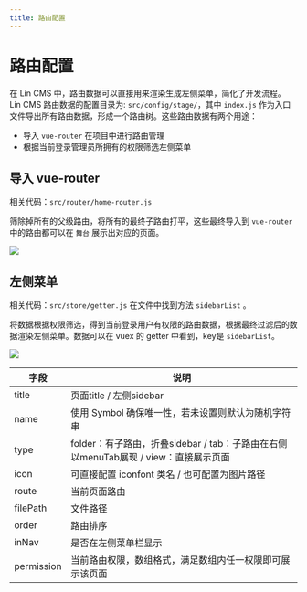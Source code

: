 ```yaml
---
title: 路由配置
---
```


# 路由配置

在 Lin CMS 中，路由数据可以直接用来渲染生成左侧菜单，简化了开发流程。
Lin CMS 路由数据的配置目录为: `src/config/stage/`，其中 `index.js` 作为入口文件导出所有路由数据，形成一个路由树。这些路由数据有两个用途：

- 导入 `vue-router` 在项目中进行路由管理
- 根据当前登录管理员所拥有的权限筛选左侧菜单

## 导入 vue-router

相关代码：`src/router/home-router.js`

筛除掉所有的父级路由，将所有的最终子路由打平，这些最终导入到 `vue-router` 中的路由都可以在 `舞台` 展示出对应的页面。

<img-wrapper>
  <img src="https://cdn.talelin.com/lin/docs/route.png">
</img-wrapper> 

## 左侧菜单

相关代码：`src/store/getter.js` 在文件中找到方法 `sidebarList` 。

将数据根据权限筛选，得到当前登录用户有权限的路由数据，根据最终过滤后的数据渲染左侧菜单。数据可以在 vuex 的 getter 中看到，key是 `sidebarList`。

<img-wrapper>
  <img src="https://cdn.talelin.com/lin/docs/route2.png">
</img-wrapper> 

<!-- 
除了需要通过新窗口打开的页面如登陆页，要在路由入口文件`router.js`下配置：

```js
// router.js
 {
    path: '',
    name: 'Home',
    component: Home,
    children: [
      {
        path: '/',
        redirect: '/about',
      },
      ...authRouter,  // 舞台页面路由
    ],
  },
  {
    path: '/login',
    name: 'login',
    component: Login, // 登陆页路由
  },
```

其余所有子页面都挂载在 `Home` 组件下(`舞台页面`)，需要在 `home-router.js` 里配置：

```js
// home-router.js
 {
    path: '/about',
    name: 'about',
    component: About,
    meta: {
      title: '林间有风',
      icon: 'iconfont el-icon-setting',
      src: 'icons/your-icon.png',
      menuTab: true,
    }
  },
  ...
  adminRouter, // 模块化路由导入
```

meta 属性介绍：

- `title` 浏览器 tab 标题 默认为空
- `icon` 路由标题左侧 icon 默认为空
- `src` 路由标题左侧图标（和 icon 只需要配置其中一种即可,如果 icon 和 src 都配置了，只会渲染 src）默认为空
- `menuTab` 控制二级路由在右侧`舞台`上方以 tab 的形式渲染 默认 false，二级路由在左侧菜单渲染
- `auths` 页面访问权限配置 默认为[]



::: tip
左侧菜单最多只能渲染到二级路由，三级路由将在右侧内容区以 tab 的形式渲染;
当 menuTab 不配置或者配置为 false 时，二级路由在左侧菜单渲染，此时二级路由配置的 icon 和 src 不会生效，默认以空心圆或者实心圆展示；但是在 reuseTab 组件(历史浏览记录)会被渲染出来。
::: -->



| 字段 | 说明   |
| ---- | ----- |
| title        | 页面title / 左侧sidebar           |
| name | 使用 Symbol 确保唯一性，若未设置则默认为随机字符串 |
| type        | folder：有子路由，折叠sidebar / tab：子路由在右侧以menuTab展现 / view：直接展示页面 |
| icon        | 可直接配置 iconfont 类名 / 也可配置为图片路径 |
| route | 当前页面路由 |
| filePath        | 文件路径 |
| order        | 路由排序 |
| inNav        | 是否在左侧菜单栏显示 |
| permission        | 当前路由权限，数组格式，满足数组内任一权限即可展示该页面 |